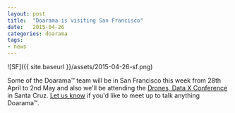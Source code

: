 ```yaml
---
layout: post
title:  "Doarama is visiting San Francisco"
date:   2015-04-26
categories: doarama
tags:
- news
---
```


[]()

![SF]({{ site.baseurl }}/assets/2015-04-26-sf.png)

Some of the Doarama&trade; team will be in San Francisco this week from 28th April to 2nd May and also we'll be attending the [Drones, Data X Conference](http://nua.io/project/droneconference) in Santa Cruz. [Let us know](mailto:support@doarama.com) if you'd like to meet up to talk anything Doarama™.
